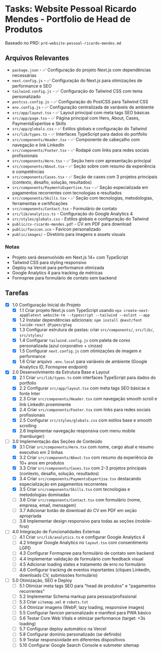 # Tasks: Website Pessoal Ricardo Mendes - Portfolio de Head de Produtos

Baseado no PRD: `prd-website-pessoal-ricardo-mendes.md`

## Arquivos Relevantes

- `package.json` - ✅ Configuração do projeto Next.js com dependências necessárias
- `next.config.js` - ✅ Configuração do Next.js para otimizações de performance e SEO
- `tailwind.config.js` - ✅ Configuração do Tailwind CSS com tema personalizado
- `postcss.config.js` - ✅ Configuração do PostCSS para Tailwind CSS
- `env.config.js` - ✅ Configuração centralizada de variáveis de ambiente
- `src/app/layout.tsx` - ✅ Layout principal com meta tags SEO básicas
- `src/app/page.tsx` - ✅ Página principal com Hero, About, Cases, PaymentsExpertise e Skills
- `src/app/globals.css` - ✅ Estilos globais e configuração do Tailwind
- `src/lib/types.ts` - ✅ Interfaces TypeScript para dados do portfolio
- `src/components/Header.tsx` - ✅ Componente de cabeçalho com navegação e link LinkedIn
- `src/components/Footer.tsx` - ✅ Rodapé com links para redes sociais profissionais
- `src/components/Hero.tsx` - ✅ Seção hero com apresentação principal
- `src/components/About.tsx` - ✅ Seção sobre com resumo da experiência e competências
- `src/components/Cases.tsx` - ✅ Seção de cases com 3 projetos principais (contexto, desafio, solução, resultados)
- `src/components/PaymentsExpertise.tsx` - ✅ Seção especializada em pagamentos recorrentes com tecnologias e resultados
- `src/components/Skills.tsx` - ✅ Seção com tecnologias, metodologias, ferramentas e certificações
- `src/components/Contact.tsx` - Formulário de contato
- `src/lib/analytics.ts` - Configuração do Google Analytics 4
- `src/styles/globals.css` - Estilos globais e configuração do Tailwind
- `public/cv-ricardo-mendes.pdf` - CV em PDF para download
- `public/favicon.ico` - Favicon personalizado
- `public/images/` - Diretório para imagens e assets visuais

### Notas

- Projeto será desenvolvido em Next.js 14+ com TypeScript
- Tailwind CSS para styling responsivo
- Deploy na Vercel para performance otimizada
- Google Analytics 4 para tracking de métricas
- Formspree para formulário de contato sem backend

## Tarefas

- [x] 1.0 Configuração Inicial do Projeto
  - [x] 1.1 Criar projeto Next.js com TypeScript usando `npx create-next-app@latest website-rm --typescript --tailwind --eslint --app`
  - [x] 1.2 Instalar dependências adicionais: `npm install @next/font lucide-react @types/gtag`
  - [x] 1.3 Configurar estrutura de pastas: criar `src/components/`, `src/lib/`, `src/styles/`
  - [x] 1.4 Configurar `tailwind.config.js` com paleta de cores personalizada (azul corporativo + cinzas)
  - [x] 1.5 Configurar `next.config.js` com otimizações de imagem e performance
  - [x] 1.6 Criar arquivo `.env.local` para variáveis de ambiente (Google Analytics ID, Formspree endpoint)

- [x] 2.0 Desenvolvimento da Estrutura Base e Layout
  - [x] 2.1 Criar `src/lib/types.ts` com interfaces TypeScript para dados do portfolio
  - [x] 2.2 Configurar `src/app/layout.tsx` com meta tags SEO básicas e fonte Inter
  - [x] 2.3 Criar `src/components/Header.tsx` com navegação smooth scroll e link LinkedIn proeminente
  - [x] 2.4 Criar `src/components/Footer.tsx` com links para redes sociais profissionais
  - [x] 2.5 Configurar `src/styles/globals.css` com estilos base e smooth scrolling
  - [x] 2.6 Implementar navegação responsiva com menu mobile (hamburger)

- [ ] 3.0 Implementação das Seções de Conteúdo
  - [x] 3.1 Criar `src/components/Hero.tsx` com nome, cargo atual e resumo executivo em 2 linhas
  - [x] 3.2 Criar `src/components/About.tsx` com resumo da experiência de 10+ anos em produtos
  - [x] 3.3 Criar `src/components/Cases.tsx` com 2-3 projetos principais (contexto, desafio, solução, resultados)
  - [x] 3.4 Criar `src/components/PaymentsExpertise.tsx` destacando especialização em pagamentos recorrentes
  - [x] 3.5 Criar `src/components/Skills.tsx` com tecnologias e metodologias dominadas
  - [ ] 3.6 Criar `src/components/Contact.tsx` com formulário (nome, empresa, email, mensagem)
  - [ ] 3.7 Adicionar botão de download do CV em PDF em seção apropriada
  - [ ] 3.8 Implementar design responsivo para todas as seções (mobile-first)

- [ ] 4.0 Integração de Funcionalidades Externas
  - [ ] 4.1 Criar `src/lib/analytics.ts` e configurar Google Analytics 4
  - [ ] 4.2 Integrar Google Analytics no `layout.tsx` com consentimento LGPD
  - [ ] 4.3 Configurar Formspree para formulário de contato sem backend
  - [ ] 4.4 Implementar validação de formulário com feedback visual
  - [ ] 4.5 Adicionar loading states e tratamento de erro no formulário
  - [ ] 4.6 Configurar tracking de eventos importantes (cliques LinkedIn, downloads CV, submissões formulário)

- [ ] 5.0 Otimização, SEO e Deploy
  - [ ] 5.1 Otimizar meta tags SEO para "head de produtos" e "pagamentos recorrentes"
  - [ ] 5.2 Implementar Schema markup para pessoa/profissional
  - [ ] 5.3 Criar `sitemap.xml` e `robots.txt`
  - [ ] 5.4 Otimizar imagens (WebP, lazy loading, responsive images)
  - [ ] 5.5 Configurar favicon personalizado e manifest para PWA básico
  - [ ] 5.6 Testar Core Web Vitals e otimizar performance (target: <3s loading)
  - [ ] 5.7 Configurar deploy automático na Vercel
  - [ ] 5.8 Configurar domínio personalizado (se definido)
  - [ ] 5.9 Testar responsividade em diferentes dispositivos
  - [ ] 5.10 Configurar Google Search Console e submeter sitemap 